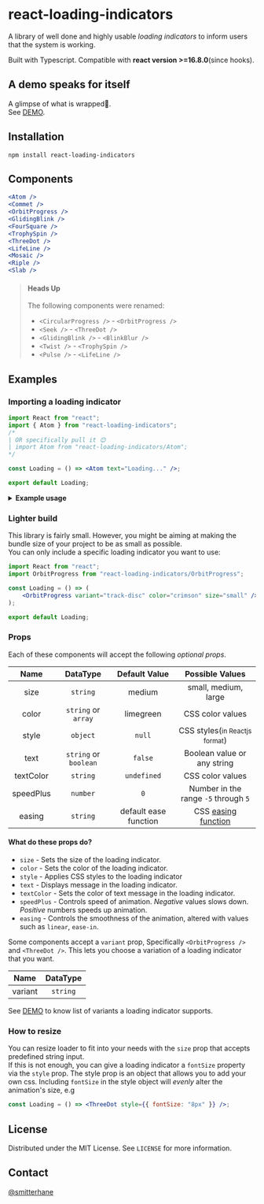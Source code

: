 # react-loading-indicators

A library of well done and highly usable _loading indicators_ to inform users that the system is working.

Built with Typescript. Compatible with **react version >=16.8.0**(since hooks).

## A demo speaks for itself

A glimpse of what is wrapped🎁.<br />
See [DEMO](https://react-loading-indicators.netlify.app/).

## Installation

```
npm install react-loading-indicators
```

## Components

```jsx
<Atom />
<Commet />
<OrbitProgress />
<GlidingBlink />
<FourSquare />
<TrophySpin />
<ThreeDot />
<LifeLine />
<Mosaic />
<Riple />
<Slab />

```

> #### Heads Up
>
> The following components were renamed:
>
> - `<CircularProgress />` - `<OrbitProgress />`
> - `<Seek />` - `<ThreeDot />`
> - `<GlidingBlink />` - `<BlinkBlur />`
> - `<Twist />` - `<TrophySpin />`
> - `<Pulse />` - `<LifeLine />`

## Examples

### Importing a loading indicator

```jsx
import React from "react";
import { Atom } from "react-loading-indicators";
/* 
| OR specifically pull it 😊️
| import Atom from "react-loading-indicators/Atom";
*/

const Loading = () => <Atom text="Loading..." />;

export default Loading;
```

<details>
  <summary><strong>Example usage</strong></summary>

```jsx
<Suspense fallback={<Loading />}>
	<Albums artistId={artist.id} />
</Suspense>
```

<strong><small>Side note:</small></strong> You can use <a href="https://dev.to/smitterhane/swap-out-useeffect-with-suspense-for-data-fetching-in-react-2leb">suspense for data fetching</a> other than lazy loading.

</details>

### Lighter build

This library is fairly small. However, you might be aiming at making the bundle size of your project to be as small as possible.<br />
You can only include a specific loading indicator you want to use:

```jsx
import React from "react";
import OrbitProgress from "react-loading-indicators/OrbitProgress";

const Loading = () => (
	<OrbitProgress variant="track-disc" color="crimson" size="small" />
);

export default Loading;
```

### Props

Each of these components will accept the following _optional props_.

|   Name    |       DataType        |     Default Value     |                                               Possible Values                                               |
| :-------: | :-------------------: | :-------------------: | :---------------------------------------------------------------------------------------------------------: |
|   size    |       `string`        |        medium         |                                            small, medium, large                                             |
|   color   |  `string` or `array`  |       limegreen       |                                              CSS color values                                               |
|   style   |       `object`        |        `null`         |                                CSS styles(<small>in Reactjs format</small>)                                 |
|   text    | `string` or `boolean` |        `false`        |                                         Boolean value or any string                                         |
| textColor |       `string`        |      `undefined`      |                                              CSS color values                                               |
| speedPlus |       `number`        |          `0`          |                                    Number in the range `-5` through `5`                                     |
|  easing   |       `string`        | default ease function | CSS [easing function](https://developer.mozilla.org/en-US/docs/Web/CSS/easing-function, "Animation easing") |

#### What do these props do?

- `size` - Sets the size of the loading indicator.
- `color` - Sets the color of the loading indicator.
- `style` - Applies CSS styles to the loading indicator
- `text` - Displays message in the loading indicator.
- `textColor` - Sets the color of text message in the loading indicator.
- `speedPlus` - Controls speed of animation. _Negative_ values slows down. _Positive_ numbers speeds up animation.
- `easing` - Controls the smoothness of the animation, altered with values such as `linear`, `ease-in`.

Some components accept a `variant` prop, Specifically `<OrbitProgress />` and `<ThreeDot />`. This lets you choose a variation of a loading indicator that you want.

|  Name   | DataType |
| :-----: | :------: |
| variant | `string` |

See [DEMO](https://react-loading-indicators.netlify.app/) to know list of variants a loading indicator supports.

### How to resize

You can resize loader to fit into your needs with the `size` prop that accepts predefined string input.<br>
If this is not enough, you can give a loading indicator a `fontSize` property via the `style` prop. The style prop is an object that allows you to add your own css. Including `fontSize` in the style object will _evenly_ alter the animation's size, e.g

```jsx
const Loading = () => <ThreeDot style={{ fontSize: "8px" }} />;
```

## License

Distributed under the MIT License. See `LICENSE` for more information.

## Contact

[@smitterhane](https://twitter.com/smitterhane)
